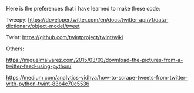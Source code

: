 Here is the preferences that i have learned to make these code:

Tweepy:
https://developer.twitter.com/en/docs/twitter-api/v1/data-dictionary/object-model/tweet

Twint:
https://github.com/twintproject/twint/wiki

Others:

https://miguelmalvarez.com/2015/03/03/download-the-pictures-from-a-twitter-feed-using-python/

https://medium.com/analytics-vidhya/how-to-scrape-tweets-from-twitter-with-python-twint-83b4c70c5536
